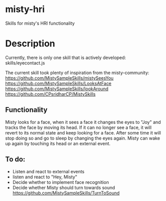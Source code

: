 # misty-hri
Skills for misty's HRI functionality

# Description
Currently, there is only one skill that is actively developed:
skills/eyecontact.js

The current skill took plenty of inspiration from the misty-community:
https://github.com/MistySampleSkills/mistySeesYou
https://github.com/MistySampleSkills/LooksAtFace
https://github.com/MistySampleSkills/lookAround
https://github.com/CPsridharCP/MistySkills

## Functionality
Misty looks for a face, when it sees a face it changes the eyes to "Joy" and tracks the 
face by moving its head. If it can no longer see a face, it will revert to its normal 
state and keep looking for a face. After some time it will stop doing so and go to sleep
by changing the eyes again.
Misty can wake up again by touching its head or an external event.

## To do:
- Listen and react to external events
- listen and react to "Hey, Misty"
- Decide whether to implement face recognition
- Decide whether Misty should turn towards sound https://github.com/MistySampleSkills/TurnToSound



